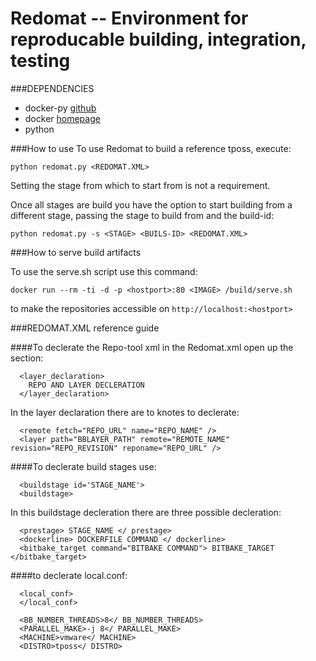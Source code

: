 # Redomat -- Environment for reproducable building, integration, testing

###DEPENDENCIES
* docker-py [github](https://github.com/docker/docker-py)
* docker [homepage](www.docker.com)
* python

###How to use
To use Redomat to build a reference tposs, execute:

```
python redomat.py <REDOMAT.XML>
```
Setting the stage from which to start from is not a requirement.

Once all stages are build you have the option to start building from a different stage, passing the stage to build from and the build-id:

```
python redomat.py -s <STAGE> <BUILS-ID> <REDOMAT.XML>
```

###How to serve build artifacts

To use the serve.sh script use this command:

```
docker run --rm -ti -d -p <hostport>:80 <IMAGE> /build/serve.sh
```

to make the repositories accessible on `http://localhost:<hostport>`

###REDOMAT.XML reference guide

####To declerate the Repo-tool xml in the Redomat.xml open up the section:
```
  <layer_declaration>
    REPO AND LAYER DECLERATION
  </layer_declaration>
```

In the layer declaration there are to knotes to declerate:
```
  <remote fetch="REPO_URL" name="REPO_NAME" />
  <layer path="BBLAYER_PATH" remote="REMOTE_NAME" revision="REPO_REVISION" reponame="REPO_URL" />
```

####To declerate build stages use:
```
  <buildstage id='STAGE_NAME'>
  <buildstage>
```

In this buildstage decleration there are three possible decleration:
```
  <prestage> STAGE_NAME </ prestage>
  <dockerline> DOCKERFILE COMMAND </ dockerline>
  <bitbake_target command="BITBAKE COMMAND"> BITBAKE_TARGET </bitbake_target> 
```

####to declerate local.conf:
```
  <local_conf>
  </local_conf>
```

```
  <BB_NUMBER_THREADS>8</ BB_NUMBER_THREADS>
  <PARALLEL_MAKE>-j 8</ PARALLEL_MAKE>
  <MACHINE>vmware</ MACHINE>
  <DISTRO>tposs</ DISTRO>
```
